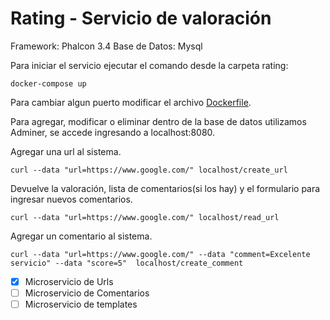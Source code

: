 # Rating - Servicio de valoración

Framework: Phalcon 3.4
Base de Datos: Mysql

Para iniciar el servicio ejecutar el comando desde la carpeta rating:
```
docker-compose up
```
Para cambiar algun puerto modificar el archivo [Dockerfile](docker-compose.yml).

Para agregar, modificar o eliminar dentro de la base de datos utilizamos Adminer,
se accede ingresando a localhost:8080.


Agregar una url al sistema.
```
curl --data "url=https://www.google.com/" localhost/create_url
```

Devuelve la valoración, lista de comentarios(si los hay) y el formulario para ingresar nuevos comentarios.
```
curl --data "url=https://www.google.com/" localhost/read_url
```

Agregar un comentario al sistema.
```
curl --data "url=https://www.google.com/" --data "comment=Excelente servicio" --data "score=5"  localhost/create_comment
```

- [x] Microservicio de Urls
- [ ] Microservicio de Comentarios
- [ ] Microservicio de templates